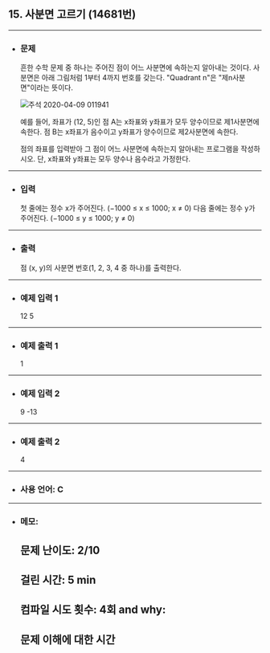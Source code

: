 ## 15. 사분면 고르기 (14681번)

---

- ### 문제

  흔한 수학 문제 중 하나는 주어진 점이 어느 사분면에 속하는지 알아내는 것이다. 사분면은 아래 그림처럼 1부터 4까지 번호를 갖는다. "Quadrant n"은 "제n사분면"이라는 뜻이다.
    
  ![주석 2020-04-09 011941](https://user-images.githubusercontent.com/58179041/78808516-7b925e00-7a00-11ea-90ab-bec826e3e51f.png)

    
  
  예를 들어, 좌표가 (12, 5)인 점 A는 x좌표와 y좌표가 모두 양수이므로 제1사분면에 속한다. 점 B는 x좌표가 음수이고 y좌표가 양수이므로 제2사분면에 속한다.

  점의 좌표를 입력받아 그 점이 어느 사분면에 속하는지 알아내는 프로그램을 작성하시오. 단, x좌표와 y좌표는 모두 양수나 음수라고 가정한다.
  
---


- ### 입력

  첫 줄에는 정수 x가 주어진다. (−1000 ≤ x ≤ 1000; x ≠ 0) 다음 줄에는 정수 y가 주어진다. (−1000 ≤ y ≤ 1000; y ≠ 0)

---

- ### 출력

  점 (x, y)의 사분면 번호(1, 2, 3, 4 중 하나)를 출력한다.

---
 
- ### 예제 입력 1 

  12
  5

---

- ### 예제 출력 1 

  1

---

- ### 예제 입력 2 

  9
  -13


---

- ### 예제 출력 2 

  4

---

- ### 사용 언어: C

---

- ### 메모:

  ## 문제 난이도: 2/10
  ## 걸린 시간: 5 min
  ## 컴파일 시도 횟수: 4회 and why:
  ## 문제 이해에 대한 시간 
  
